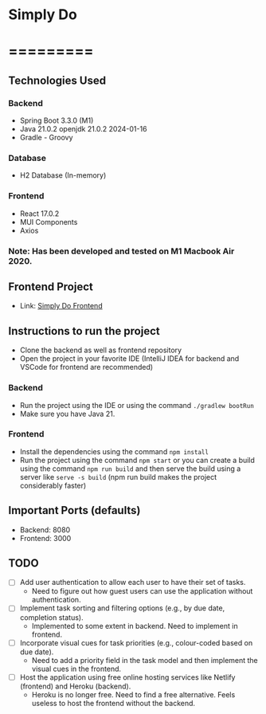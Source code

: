 # Simply Do
# =========

## Technologies Used
### Backend
- Spring Boot 3.3.0 (M1)
- Java 21.0.2 openjdk 21.0.2 2024-01-16
- Gradle - Groovy

### Database
- H2 Database (In-memory)

### Frontend
- React 17.0.2
- MUI Components
- Axios

### Note: Has been developed and tested on M1 Macbook Air 2020.

## Frontend Project
- Link: [Simply Do Frontend](https://github.com/DevPriSha/simply-do-frontend)

## Instructions to run the project
- Clone the backend as well as frontend repository
- Open the project in your favorite IDE (IntelliJ IDEA for backend and VSCode for frontend are recommended)

### Backend
- Run the project using the IDE or using the command `./gradlew bootRun`
- Make sure you have Java 21.

### Frontend
- Install the dependencies using the command `npm install`
- Run the project using the command `npm start` or you can create a build using the command `npm run build` and then serve the build using a server like `serve -s build` (npm run build makes the project considerably faster)

## Important Ports (defaults)
- Backend: 8080
- Frontend: 3000

## TODO
- [ ] Add user authentication to allow each user to have their set of tasks.
    - Need to figure out how guest users can use the application without authentication.
- [ ] Implement task sorting and filtering options (e.g., by due date, completion status).
    - Implemented to some extent in backend. Need to implement in frontend.
- [ ] Incorporate visual cues for task priorities (e.g., colour-coded based on due date).
    - Need to add a priority field in the task model and then implement the visual cues in the frontend.
- [ ] Host the application using free online hosting services like Netlify (frontend) and Heroku (backend).
    - Heroku is no longer free. Need to find a free alternative. Feels useless to host the frontend without the backend.
